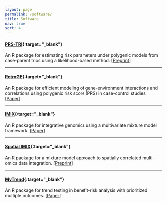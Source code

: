 ```yaml
---
layout: page
permalink: /software/
title: Software
nav: true
sort: 4
---
```



#### [PRS-TRI](https://github.com/ziqiaow/PRS-TRI){:target="_blank"}
An R package for estimating risk parameters under polygenic models from case-parent trios using a likelihood-based method. [[Preprint]()]



--- 
#### [RetroGE](https://github.com/ziqiaow/RetroGE){:target="_blank"}
An R package for efficient modeling of gene-environment interactions and correlations using polygenic risk score (PRS) in case-control studies [[Paper](https://doi.org/10.1093/aje/kwae081)] 


--- 
#### [IMIX](https://github.com/ziqiaow/IMIX){:target="_blank"}
An R package for integrative genomics using a multivariate mixture model framework. [[Paper](https://doi.org/10.1093/bioinformatics/btaa1001)]

--- 
#### [Spatial IMIX](https://github.com/ziqiaow/spatialimix){:target="_blank"}
An R package for a mixture model approach to spatially correlated multi-omics data integration. [[Preprint](https://www.biorxiv.org/content/10.1101/2023.07.15.549148v1)]


--- 
#### [MvTrend](https://github.com/ziqiaow/MvTrend){:target="_blank"}
An R package for trend testing in benefit-risk analysis with prioritized multiple outcomes. [[Paper](https://www.tandfonline.com/doi/full/10.1080/19466315.2019.1690037)]

